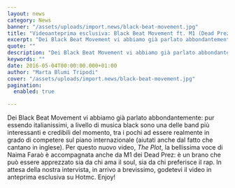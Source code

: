 ```yaml
---
layout: news
category: News
banner: "/assets/uploads/import.news/black-beat-movement.jpg"
title: "Videoanteprima esclusiva: Black Beat Movement ft. M1 (Dead Prez) – The plot"
excerpt: "Dei Black Beat Movement vi abbiamo già parlato abbondantemente: pur essendo italianissimi, a livello di musica black sono una delle band più interessanti e credibili del momento, tra i pochi ad essere realmente in grado di competere sul piano internazionale (aiutati anche dal fatto che cantano in inglese). Per questo nuovo video, The Plot, la [&hellip"
quote: ""
description: "Dei Black Beat Movement vi abbiamo già parlato abbondantemente: pur essendo italianissimi, a livello di musica black sono una delle band più interessanti e credibili del momento, tra i pochi ad essere realmente in grado di competere sul piano internazionale (aiutati anche dal fatto che cantano in inglese). Per questo nuovo video, The Plot, la [&hellip"
keywords: ""
date: 2016-05-04T00:00:00.000+01:00
author: "Marta Blumi Tripodi"
cover: "/assets/uploads/import.news/black-beat-movement.jpg"
pagination:
  enabled: true

---
```


Dei Black Beat Movement vi abbiamo già parlato abbondantemente: pur essendo italianissimi, a livello di musica black sono una delle band più interessanti e credibili del momento, tra i pochi ad essere realmente in grado di competere sul piano internazionale (aiutati anche dal fatto che cantano in inglese). Per questo nuovo video, _The Plot_, la bellissima voce di Naima Faraò è accompagnata anche da M1 dei Dead Prez: è un brano che può essere apprezzato sia da chi ama il soul, sia da chi preferisce il rap. In attesa della nostra intervista, in arrivo a brevissimo, godetevi il video in anteprima esclusiva su Hotmc. Enjoy!